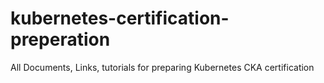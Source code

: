 # kubernetes-certification-preperation
All Documents, Links, tutorials for preparing Kubernetes CKA certification
